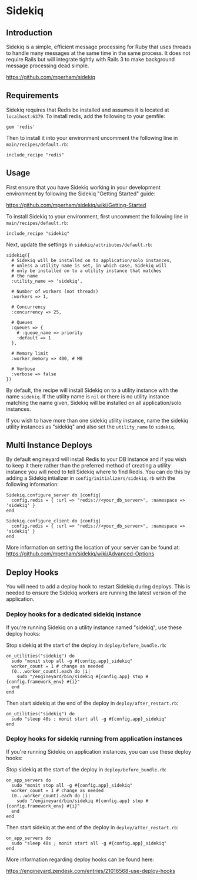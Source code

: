 # Sidekiq

## Introduction

Sidekiq is a simple, efficient message processing for Ruby that uses threads to handle many messages at the same time in the same process. It does not require Rails but will integrate tightly with Rails 3 to make background message processing dead simple.

https://github.com/mperham/sidekiq

## Requirements

Sidekiq requires that Redis be installed and assumes it is located at `localhost:6379`. To install redis, add the following to your gemfile:

```
gem 'redis'
```

Then to install it into your environment uncomment the following line in `main/recipes/default.rb`:

```
include_recipe "redis"
```

## Usage

First ensure that you have Sidekiq working in your development environment by following the Sidekiq "Getting Started" guide:

https://github.com/mperham/sidekiq/wiki/Getting-Started

To install Sidekiq to your environment, first uncomment the following line in `main/recipes/default.rb`:

```
include_recipe "sidekiq"
```

Next, update the settings in `sidekiq/attributes/default.rb`:

```
sidekiq({
  # Sidekiq will be installed on to application/solo instances,
  # unless a utility name is set, in which case, Sidekiq will
  # only be installed on to a utility instance that matches
  # the name
  :utility_name => 'sidekiq',

  # Number of workers (not threads)
  :workers => 1,

  # Concurrency
  :concurrency => 25,

  # Queues
  :queues => {
    # :queue_name => priority
    :default => 1
  },

  # Memory limit
  :worker_memory => 400, # MB

  # Verbose
  :verbose => false
})
```

By default, the recipe will install Sidekiq on to a utility instance with the name `sidekiq`. If the utility name is `nil` or there is no utility instance matching the name given, Sidekiq will be installed on all application/solo instances.

If you wish to have more than one sidekiq utility instance, name the sidekiq utility instances as "sidekiq" and also set the `utility_name` to `sidekiq`.

## Multi Instance Deploys

By default engineyard will install Redis to your DB instance and if you wish to keep it there rather than the preferred method of creating a utility instance you will need to tell Sidekiq where to find Redis. You can do this by adding a Sidekiq intializer in `config/initializers/sidekiq.rb` with the following information:

```
Sidekiq.configure_server do |config|
  config.redis = { :url => "redis://<your_db_server>", :namespace => 'sidekiq' }
end

Sidekiq.configure_client do |config|
  config.redis = { :url => "redis://<your_db_server>", :namespace => 'sidekiq' }
end
``` 

More information on setting the location of your server can be found at: 
https://github.com/mperham/sidekiq/wiki/Advanced-Options 

## Deploy Hooks

You will need to add a deploy hook to restart Sidekiq during deploys. This is needed to ensure the Sidekiq workers are running the latest version of the application.

### Deploy hooks for a dedicated sidekiq instance

If you're running Sidekiq on a utility instance named "sidekiq", use these deploy hooks:

Stop sidekiq at the start of the deploy in `deploy/before_bundle.rb`:

```
on_utilities("sidekiq") do
  sudo "monit stop all -g #{config.app}_sidekiq"
  worker_count = 1 # change as needed
  (0...worker_count).each do |i|    
    sudo "/engineyard/bin/sidekiq #{config.app} stop #{config.framework_env} #{i}"
  end
end
```

Then start sidekiq at the end of the deploy in `deploy/after_restart.rb`:

```
on_utilities("sidekiq") do
  sudo "sleep 40s ; monit start all -g #{config.app}_sidekiq"
end
```

### Deploy hooks for sidekiq running from application instances

If you're running Sidekiq on application instances, you can use these deploy hooks:

Stop sidekiq at the start of the deploy in `deploy/before_bundle.rb`:

```
on_app_servers do
  sudo "monit stop all -g #{config.app}_sidekiq"
  worker_count = 1 # change as needed
  (0...worker_count).each do |i|
    sudo "/engineyard/bin/sidekiq #{config.app} stop #{config.framework_env} #{i}"
  end
end
```

Then start sidekiq at the end of the deploy in `deploy/after_restart.rb`:

```
on_app_servers do
  sudo "sleep 40s ; monit start all -g #{config.app}_sidekiq"
end
```

More information regarding deploy hooks can be found here:

https://engineyard.zendesk.com/entries/21016568-use-deploy-hooks

